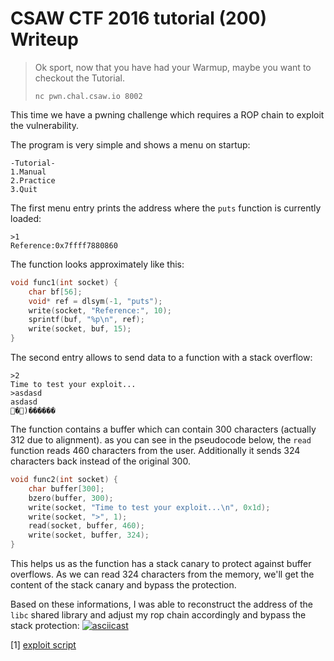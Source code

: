 # CSAW CTF 2016 tutorial (200) Writeup

> Ok sport, now that you have had your Warmup, maybe you want to checkout the Tutorial.
>
>`nc pwn.chal.csaw.io 8002`

This time we have a pwning challenge which requires a ROP chain to exploit the vulnerability.

The program is very simple and shows a menu on startup:
```
-Tutorial-
1.Manual
2.Practice
3.Quit
```

The first menu entry prints the address where the `puts` function is currently loaded:
```
>1
Reference:0x7ffff7880860
```
The function looks approximately like this:
```c
void func1(int socket) {
    char bf[56];
    void* ref = dlsym(-1, "puts");
    write(socket, "Reference:", 10);
    sprintf(buf, "%p\n", ref);
    write(socket, buf, 15);
}
```

The second entry allows to send data to a function with a stack overflow:
```
>2
Time to test your exploit...
>asdasd
asdasd
�)������
```

The function contains a buffer which can contain 300 characters (actually 312 due to alignment).
as you can see in the pseudocode below, the `read` function reads 460 characters from the user.
Additionally it sends 324 characters back instead of the original 300.

```c
void func2(int socket) {
    char buffer[300];
    bzero(buffer, 300);
    write(socket, "Time to test your exploit...\n", 0x1d);
    write(socket, ">", 1);
    read(socket, buffer, 460);
    write(socket, buffer, 324);
}
```

This helps us as the function has a stack canary to protect against buffer overflows. As we can read
324 characters from the memory, we'll get the content of the stack canary and bypass the protection.

Based on these informations, I was able to reconstruct the address of the `libc` shared library and adjust my rop chain accordingly and bypass the stack protection:
[![asciicast](https://asciinema.org/a/bsnu9h035qeg5iffpcydhrru2.png)](https://asciinema.org/a/bsnu9h035qeg5iffpcydhrru2)

[1] [exploit script](exploit.py)
